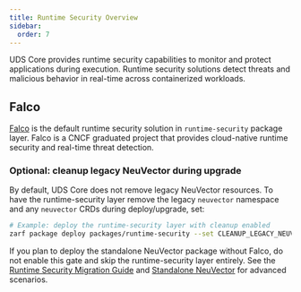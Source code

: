 ```yaml
---
title: Runtime Security Overview
sidebar:
  order: 7
---
```


UDS Core provides runtime security capabilities to monitor and protect applications during execution. Runtime security solutions detect threats and malicious behavior in real-time across containerized workloads.

## Falco

[Falco](https://falco.org/) is the default runtime security solution in `runtime-security` package layer. Falco is a CNCF graduated project that provides cloud-native runtime security and real-time threat detection.

### Optional: cleanup legacy NeuVector during upgrade

By default, UDS Core does not remove legacy NeuVector resources. To have the runtime-security layer remove the legacy `neuvector` namespace and any `neuvector` CRDs during deploy/upgrade, set:

```bash
# Example: deploy the runtime-security layer with cleanup enabled
zarf package deploy packages/runtime-security --set CLEANUP_LEGACY_NEUVECTOR=true
```

If you plan to deploy the standalone NeuVector package without Falco, do not enable this gate and skip the runtime-security layer entirely. See the [Runtime Security Migration Guide](./migration.md) and [Standalone NeuVector](./neuvector-standalone.md) for advanced scenarios.

